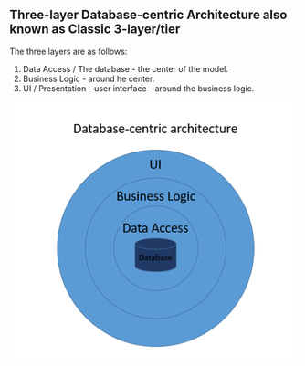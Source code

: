 ## Three-layer Database-centric Architecture also known as Classic 3-layer/tier

The three layers are as follows:

1. Data Access / The database - the center of the model.
2. Business Logic - around he center.
3. UI / Presentation - user interface - around the business logic.

<img src="./pics/db-centric.png" />
